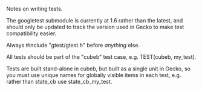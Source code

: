 Notes on writing tests.

The googletest submodule is currently at 1.6 rather than the latest, and should
only be updated to track the version used in Gecko to make test compatibility
easier.

Always #include "gtest/gtest.h" before *anything* else.

All tests should be part of the "cubeb" test case, e.g. TEST(cubeb, my_test).

Tests are built stand-alone in cubeb, but built as a single unit in Gecko, so
you must use unique names for globally visible items in each test, e.g. rather
than state_cb use state_cb_my_test.
